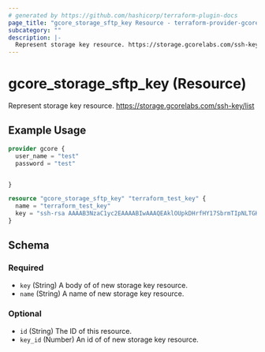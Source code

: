 ```yaml
---
# generated by https://github.com/hashicorp/terraform-plugin-docs
page_title: "gcore_storage_sftp_key Resource - terraform-provider-gcorelabs"
subcategory: ""
description: |-
  Represent storage key resource. https://storage.gcorelabs.com/ssh-key/list
---
```


# gcore_storage_sftp_key (Resource)

Represent storage key resource. https://storage.gcorelabs.com/ssh-key/list

## Example Usage

```terraform
provider gcore {
  user_name = "test"
  password = "test"


}

resource "gcore_storage_sftp_key" "terraform_test_key" {
  name = "terraform_test_key"
  key = "ssh-rsa AAAAB3NzaC1yc2EAAAABIwAAAQEAklOUpkDHrfHY17SbrmTIpNLTGK9Tjom/BWDSUGPl+nafzlHDTYW7hdI4yZ5ew18JH4JW9jbhUFrviQzM7xlELEVf4h9lFX5QVkbPppSwg0cda3Pbv7kOdJ/MTyBlWXFCR+HAo3FXRitBqxiX1nKhXpHAZsMciLq8V6RjsNAQwdsdMFvSlVK/7XAt3FaoJoAsncM1Q9x5+3V0Ww68/eIFmb1zuUFljQJKprrX88XypNDvjYNby6vw/Pb0rwert/EnmZ+AW4OZPnTPI89ZPmVMLuayrD2cE86Z/il8b+gw3r3+1nKatmIkjn2so1d01QraTlMqVSsbxNrRFi9wrf+M7Q== schacon@mylaptop.local"
}
```

<!-- schema generated by tfplugindocs -->
## Schema

### Required

- `key` (String) A body of of new storage key resource.
- `name` (String) A name of new storage key resource.

### Optional

- `id` (String) The ID of this resource.
- `key_id` (Number) An id of of new storage key resource.


